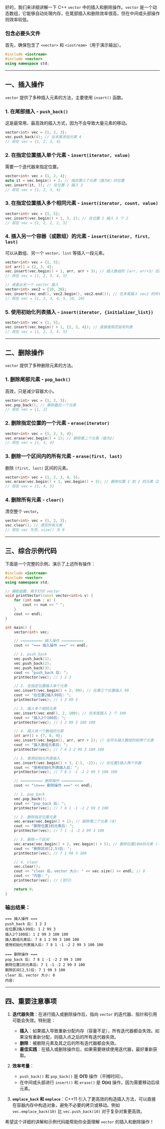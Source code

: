 好的，我们来详细讲解一下 C++ `vector` 中的插入和删除操作。`vector` 是一个动态数组，它能够自动处理内存，在尾部插入和删除效率很高，但在中间或头部操作则效率较低。

### 包含必要头文件
首先，确保包含了 `<vector>` 和 `<iostream>`（用于演示输出）。
```cpp
#include <iostream>
#include <vector>
using namespace std;
```

---

## 一、插入操作

`vector` 提供了多种插入元素的方法，主要使用 `insert()` 函数。

### 1. 在尾部插入 - `push_back()`
这是最常用、最高效的插入方式，因为不会导致大量元素的移动。
```cpp
vector<int> vec = {1, 2, 3};
vec.push_back(4); // 在末尾添加元素 4
// 现在 vec = {1, 2, 3, 4}
```

### 2. 在指定位置插入单个元素 - `insert(iterator, value)`
需要一个迭代器来指定位置。
```cpp
vector<int> vec = {1, 2, 4};
auto it = vec.begin() + 2; // 指向第三个元素（值为4）的位置
vec.insert(it, 3); // 在位置 2 插入 3
// 现在 vec = {1, 2, 3, 4}
```

### 3. 在指定位置插入多个相同元素 - `insert(iterator, count, value)`
```cpp
vector<int> vec = {1, 5};
vec.insert(vec.begin() + 1, 3, 2); // 在位置 1 插入 3 个 2
// 现在 vec = {1, 2, 2, 2, 5}
```

### 4. 插入另一个容器（或数组）的元素 - `insert(iterator, first, last)`
可以从数组、另一个 `vector`、`list` 等插入一段元素。
```cpp
vector<int> vec = {1, 5};
int arr[] = {2, 3, 4};
vec.insert(vec.begin() + 1, arr, arr + 3); // 插入数组的 [arr, arr+3) 区间
// 现在 vec = {1, 2, 3, 4, 5}

// 或者从另一个 vector 插入
vector<int> vec2 = {10, 20};
vec.insert(vec.end(), vec2.begin(), vec2.end()); // 在末尾插入 vec2 的所有元素
// 现在 vec = {1, 2, 3, 4, 5, 10, 20}
```

### 5. 使用初始化列表插入 - `insert(iterator, {initializer_list})`
```cpp
vector<int> vec = {1, 5};
vec.insert(vec.begin() + 1, {2, 3, 4}); // 直接使用花括号列表
// 现在 vec = {1, 2, 3, 4, 5}
```

---

## 二、删除操作

`vector` 提供了多种删除元素的方法。

### 1. 删除尾部元素 - `pop_back()`
高效，只是减少容器大小。
```cpp
vector<int> vec = {1, 2, 3};
vec.pop_back(); // 删除最后一个元素
// 现在 vec = {1, 2}
```

### 2. 删除指定位置的一个元素 - `erase(iterator)`
```cpp
vector<int> vec = {1, 2, 3, 4};
vec.erase(vec.begin() + 1); // 删除第二个元素（值为2）
// 现在 vec = {1, 3, 4}
```

### 3. 删除一个区间内的所有元素 - `erase(first, last)`
删除 `[first, last)` 区间的元素。
```cpp
vector<int> vec = {1, 2, 3, 4, 5};
vec.erase(vec.begin() + 1, vec.begin() + 3); // 删除位置 1 到 2 的元素（2 和 3）
// 现在 vec = {1, 4, 5}
```

### 4. 删除所有元素 - `clear()`
清空整个 `vector`。
```cpp
vector<int> vec = {1, 2, 3};
vec.clear(); // 清空所有元素
// 现在 vec 为空，size() 为 0
```

---

## 三、综合示例代码

下面是一个完整的示例，演示了上述所有操作：

```cpp
#include <iostream>
#include <vector>
using namespace std;

// 辅助函数，用于打印 vector
void printVector(const vector<int>& v) {
    for (int num : v) {
        cout << num << " ";
    }
    cout << endl;
}

int main() {
    vector<int> vec;

    // ========== 插入操作 ==========
    cout << "=== 插入操作 ===" << endl;

    // 1. push_back
    vec.push_back(1);
    vec.push_back(2);
    vec.push_back(3);
    cout << "push_back 后: ";
    printVector(vec); // 1 2 3

    // 2. 在指定位置插入单个元素
    vec.insert(vec.begin() + 2, 99); // 在第三个位置插入 99
    cout << "在位置2插入99后: ";
    printVector(vec); // 1 2 99 3

    // 3. 插入多个相同元素
    vec.insert(vec.end(), 2, 100); // 在末尾插入 2 个 100
    cout << "插入2个100后: ";
    printVector(vec); // 1 2 99 3 100 100

    // 4. 插入另一个数组的元素
    int arr[] = {7, 8, 9};
    vec.insert(vec.begin(), arr, arr + 2); // 在开头插入数组的前两个元素
    cout << "插入数组元素后: ";
    printVector(vec); // 7 8 1 2 99 3 100 100

    // 5. 使用初始化列表插入
    vec.insert(vec.begin() + 3, {-1, -2}); // 在位置3插入两个负数
    cout << "使用初始化列表插入后: ";
    printVector(vec); // 7 8 1 -1 -2 2 99 3 100 100

    // ========== 删除操作 ==========
    cout << "\n=== 删除操作 ===" << endl;

    // 1. pop_back
    vec.pop_back();
    cout << "pop_back 后: ";
    printVector(vec); // 7 8 1 -1 -2 2 99 3 100

    // 2. 删除指定位置元素
    vec.erase(vec.begin() + 1); // 删除第二个元素 (8)
    cout << "删除位置1的元素后: ";
    printVector(vec); // 7 1 -1 -2 2 99 3 100

    // 3. 删除一个区间
    vec.erase(vec.begin() + 2, vec.begin() + 5); // 删除位置2到4的元素 (-1, -2, 2)
    cout << "删除区间[2,5)后: ";
    printVector(vec); // 7 1 99 3 100

    // 4. clear
    vec.clear();
    cout << "clear 后，vector 大小: " << vec.size() << endl; // 0
    cout << "内容: ";
    printVector(vec); // (空行)

    return 0;
}
```

### 输出结果：
```
=== 插入操作 ===
push_back 后: 1 2 3 
在位置2插入99后: 1 2 99 3 
插入2个100后: 1 2 99 3 100 100 
插入数组元素后: 7 8 1 2 99 3 100 100 
使用初始化列表插入后: 7 8 1 -1 -2 2 99 3 100 100 

=== 删除操作 ===
pop_back 后: 7 8 1 -1 -2 2 99 3 100 
删除位置1的元素后: 7 1 -1 -2 2 99 3 100 
删除区间[2,5)后: 7 1 99 3 100 
clear 后，vector 大小: 0
内容: 
```

---

## 四、重要注意事项

1.  **迭代器失效**：在进行插入或删除操作后，指向 `vector` 的迭代器、指针和引用可能会失效。特别是：
    *   **插入**：如果插入导致重新分配内存（容量不足），所有迭代器都会失效。如果没有重新分配，则插入点之后的所有迭代器失效。
    *   **删除**：被删除元素及其之后的所有迭代器都会失效。
    *   **最佳实践**：在插入或删除操作后，如果需要继续使用迭代器，最好重新获取。

2.  **效率考量**：
    *   `push_back()` 和 `pop_back()` 是 **O(1)** 操作（平摊时间）。
    *   在中间或头部进行 `insert()` 和 `erase()` 是 **O(n)** 操作，因为需要移动后续元素。

3.  **`emplace_back` 和 `emplace`**：C++11 引入了更高效的构造插入方法，可以直接在容器内存中构造对象，避免不必要的拷贝或移动。例如 `vec.emplace_back(10)` 比 `vec.push_back(10)` 对于复杂对象更高效。

希望这个详细的讲解和示例代码能帮助你全面理解 `vector` 的插入和删除操作！